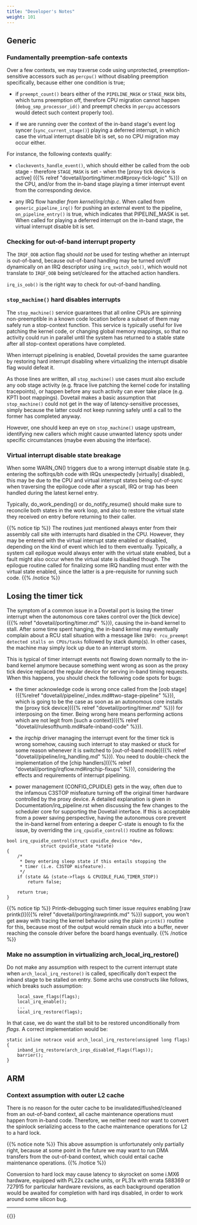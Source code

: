 ```yaml
---
title: "Developer's Notes"
weight: 101
---
```


## Generic

### Fundamentally preemption-safe contexts

Over a few contexts, we may traverse code using unprotected,
preemption-sensitive accessors such as `percpu()` without disabling
preemption specifically, because either one condition is true;

- if `preempt_count()` bears either of the `PIPELINE_MASK` or
  `STAGE_MASK` bits, which turns preemption off, therefore CPU
  migration cannot happen (`debug_smp_processor_id()` and preempt
  checks in `percpu` accessors would detect such context properly
  too).

- if we are running over the context of the in-band stage's event log
  syncer (`sync_current_stage()`) playing a deferred interrupt, in
  which case the virtual interrupt disable bit is set, so no CPU
  migration may occur either.

For instance, the following contexts qualify:

- `clockevents_handle_event()`, which should either be called from the
  oob stage - therefore `STAGE_MASK` is set - when the [proxy tick
  device is active] ({{% relref
  "dovetail/porting/timer.md#proxy-tick-logic" %}}) on the CPU,
  and/or from the in-band stage playing a timer interrupt event from the
  corresponding device.

- any IRQ flow handler _from kernel/irq/chip.c_. When called from
  `generic_pipeline_irq()` for pushing an external event to the
  pipeline, `on_pipeline_entry()` is true, which indicates that
  PIPELINE_MASK is set. When called for playing a deferred interrupt
  on the in-band stage, the virtual interrupt disable bit is set.

### Checking for out-of-band interrupt property

The `IRQF_OOB` action flag should _not_ be used for testing whether
an interrupt is out-of-band, because out-of-band handling may be
turned on/off dynamically on an IRQ descriptor using
`irq_switch_oob()`, which would not translate to `IRQF_OOB` being
set/cleared for the attached action handlers.

`irq_is_oob()` is the right way to check for out-of-band handling.

### `stop_machine()` hard disables interrupts

The `stop_machine()` service guarantees that all online CPUs are
spinning non-preemptible in a known code location before a subset of
them may safely run a stop-context function. This service is typically
useful for live patching the kernel code, or changing global memory
mappings, so that no activity could run in parallel until the system
has returned to a stable state after all stop-context operations have
completed.
    
When interrupt pipelining is enabled, Dovetail provides the same
guarantee by restoring hard interrupt disabling where virtualizing the
interrupt disable flag would defeat it.

As those lines are written, all `stop_machine()` use cases must also
exclude any oob stage activity (e.g. ftrace live patching the kernel
code for installing tracepoints), or happen before any such activity
can ever take place (e.g. KPTI boot mappings). Dovetail makes a basic
assumption that `stop_machine()` could not get in the way of
latency-sensitive processes, simply because the latter could not keep
running safely until a call to the former has completed anyway.

However, one should keep an eye on `stop_machine()` usage upstream,
identifying new callers which might cause unwanted latency spots under
specific circumstances (maybe even abusing the interface).

### Virtual interrupt disable state breakage

When some WARN_ON() triggers due to a wrong interrupt disable state
(e.g. entering the softirqs/bh code with IRQs unexpectedly [virtually]
disabled), this may be due to the CPU and virtual interrupt states
being out-of-sync when traversing the epilogue code after a syscall,
IRQ or trap has been handled during the latest kernel entry.

Typically, do_work_pending() or do_notify_resume() should make sure to
reconcile both states in the work loop, and also to restore the
virtual state they received on entry before returning to their caller.

{{% notice tip %}}
The routines just mentioned always enter from their assembly call site
with interrupts hard disabled in the CPU. However, they may be entered
with the virtual interrupt state enabled or disabled, depending on the
kind of event which led to them eventually. Typically, a system call
epilogue would always enter with the virtual state enabled, but a
fault might also occur when the virtual state is disabled though. The
epilogue routine called for finalizing some IRQ handling must enter with
the virtual state enabled, since the latter is a pre-requisite for
running such code.
{{% /notice %}}

## Losing the timer tick

The symptom of a common issue in a Dovetail port is losing the timer
interrupt when the autonomous core takes control over the [tick
device]({{% relref "dovetail/porting/timer.md" %}}), causing
the in-band kernel to stall. After some time spent hanging, the
in-band kernel may eventually complain about a RCU stall situation
with a message like `INFO: rcu_preempt detected stalls on CPUs/tasks`
followed by stack dump(s). In other cases, the machine may simply lock
up due to an interrupt storm.

This is typical of timer interrupt events not flowing down normally to
the in-band kernel anymore because something went wrong as soon as the
proxy tick device replaced the regular device for serving in-band
timing requests. When this happens, you should check the following code
spots for bugs:

- the timer acknowledge code is wrong once called from the [oob
  stage]({{%relref "dovetail/pipeline/_index.md#two-stage-pipeline"
  %}}), which is going to be the case as soon as an autonomous core
  installs the [proxy tick device]({{% relref
  "dovetail/porting/timer.md" %}}) for interposing on the
  timer. Being wrong here means performing actions which are not legit
  from [such a context]({{% relref
  "dovetail/rulesofthumb.md#safe-inband-code" %}}).

- the _irqchip_ driver managing the interrupt event for the timer tick
  is wrong somehow, causing such interrupt to stay masked or stuck for
  some reason whenever it is switched to [out-of-band mode]({{% relref
  "dovetail/pipeline/irq_handling.md" %}}). You need to
  double-check the implementation of the [chip handlers]({{% relref
  "dovetail/porting/irqflow.md#irqchip-fixups" %}}),
  considering the effects and requirements of interrupt pipelining.

- power management (CONFIG_CPUIDLE) gets in the way, often due to the
  infamous C3STOP misfeature turning off the original timer hardware
  controlled by the proxy device. A detailed explanation is given in
  Documentation/irq_pipeline.rst when discussing the few changes to
  the scheduler core for supporting the Dovetail interface. If this is
  acceptable from a power saving perspective, having the autonomous
  core prevent the in-band kernel from entering a deeper C-state is
  enough to fix the issue, by overriding the `irq_cpuidle_control()`
  routine as follows:

```
bool irq_cpuidle_control(struct cpuidle_device *dev,
			 struct cpuidle_state *state)
{
	/*
	 * Deny entering sleep state if this entails stopping the
	 * timer (i.e. C3STOP misfeature).
	 */
	if (state && (state->flags & CPUIDLE_FLAG_TIMER_STOP))
		return false;

	return true;
}
```

{{% notice tip %}}
Printk-debugging such timer issue *requires* enabling [raw
printk()]({{% relref "dovetail/porting/rawprintk.md" %}}) support,
you won't get away with tracing the kernel behavior using the plain
`printk()` routine for this, because most of the output would remain
stuck into a buffer, never reaching the console driver before the
board hangs eventually.
{{% /notice %}}

### Make no assumption in virtualizing arch_local_irq_restore()

Do not make any assumption with respect to the current interrupt state
when `arch_local_irq_restore()` is called, specifically don't expect
the inband stage to be stalled on entry. Some archs use constructs
like follows, which breaks such assumption:

```
	local_save_flags(flags);
	local_irq_enable();
	...
	local_irq_restore(flags);
```

In that case, we do want the stall bit to be restored unconditionally
from _flags_. A correct implementation would be:

```
static inline notrace void arch_local_irq_restore(unsigned long flags)
{
	inband_irq_restore(arch_irqs_disabled_flags(flags));
	barrier();
}

```

## ARM

### Context assumption with outer L2 cache

There is no reason for the outer cache to be
invalidated/flushed/cleaned from an out-of-band context, all cache
maintenance operations must happen from in-band code. Therefore, we
neither need nor want to convert the spinlock serializing access to
the cache maintenance operations for L2 to a hard lock.

{{% notice note %}}
This above assumption is unfortunately only partially right, because
at some point in the future we may want to run DMA transfers from the
out-of-band context, which could entail cache maintenance operations.
{{% /notice %}}

Conversion to hard lock may cause latency to skyrocket on some i.MX6
hardware, equipped with PL22x cache units, or PL31x with errata 588369
or 727915 for particular hardware revisions, as each background
operation would be awaited for completion with hard irqs disabled, in
order to work around some silicon bug.

---

{{<lastmodified>}}
